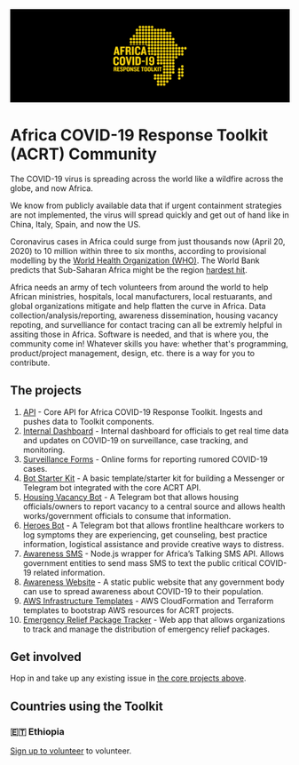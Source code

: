 <div align="center">
  <img alt="ACRT Logo" src="/media/acrt_logo_black.png">
</div>

# Africa COVID-19 Response Toolkit (ACRT) Community

The COVID-19 virus is spreading across the world like a wildfire across the globe, and now Africa.

We know from publicly available data that if urgent containment strategies are not implemented, the virus will spread quickly and get out of hand like in China, Italy, Spain, and now the US.

Coronavirus cases in Africa could surge from just thousands now (April 20, 2020) to 10 million within three to six months, according to provisional modelling by the [World Health Organization (WHO)](https://www.aljazeera.com/news/2020/04/africa-coronavirus-cases-hit-10-million-months-200417055006127.html). The World Bank predicts that Sub-Saharan Africa might be the region [hardest hit](https://blogs.worldbank.org/opendata/impact-covid-19-coronavirus-global-poverty-why-sub-saharan-africa-might-be-region-hardest).

Africa needs an army of tech volunteers from around the world to help African ministries, hospitals, local manufacturers, local restuarants, and global organizations mitigate and help flatten the curve in Africa. Data collection/analysis/reporting, awareness dissemination, housing vacancy repoting, and survelliance for contact tracing can all be extremly helpful in assiting those in Africa. Software is needed, and that is where you, the community come in! Whatever skills you have: whether that's programming, product/project management, design, etc. there is a way for you to contribute.

## The projects

1. [API](https://github.com/africa-covid-19-response-toolkit/api) - Core API for Africa COVID-19 Response Toolkit. Ingests and pushes data to Toolkit components.
2. [Internal Dashboard](https://github.com/africa-covid-19-response-toolkit/internal-dashboard) - Internal dashboard for officials to get real time data and updates on COVID-19 on surveillance, case tracking, and monitoring.
3. [Surveillance Forms](https://github.com/africa-covid-19-response-toolkit/surveillance-forms) - Online forms for reporting rumored COVID-19 cases.
4. [Bot Starter Kit](https://github.com/africa-covid-19-response-toolkit/bot-starter-kit) - A basic template/starter kit for building a Messenger or Telegram bot integrated with the core ACRT API.
5. [Housing Vacancy Bot](https://github.com/africa-covid-19-response-toolkit/housing-vacancy-bot) - A Telegram bot that allows housing officials/owners to report vacancy to a central source and allows health works/government officials to consume that information.
6. [Heroes Bot](https://github.com/africa-covid-19-response-toolkit/heroes-bot) - A Telegram bot that allows frontline healthcare workers to log symptoms they are experiencing, get counseling, best practice information, logistical assistance and provide creative ways to distress.
7. [Awareness SMS](https://github.com/africa-covid-19-response-toolkit/awareness-sms) - Node.js wrapper for Africa’s Talking SMS API. Allows government entities to send mass SMS to text the public critical COVID-19 related information.
8. [Awareness Website](https://github.com/africa-covid-19-response-toolkit/awareness-website) - A static public website that any government body can use to spread awareness about COVID-19 to their population.
9. [AWS Infrastructure Templates](https://github.com/africa-covid-19-response-toolkit/aws-infrastructure) - AWS CloudFormation and Terraform templates to bootstrap AWS resources for ACRT projects.
10. [Emergency Relief Package Tracker](https://github.com/africa-covid-19-response-toolkit/emergency-relief-package-tracker) - Web app that allows organizations to track and manage the distribution of emergency relief packages.

## Get involved

Hop in and take up any existing issue in [the core projects above](https://github.com/search?q=topic%3Aafrica-covid-19+org%3Aafrica-covid-19-response-toolkit+type%3AIssues+is%3Aopen&type=Issues).

## Countries using the Toolkit

### 🇪🇹 Ethiopia

[Sign up to volunteer](https://docs.google.com/forms/d/e/1FAIpQLSdYEaHBgkJpolgbrD3Y8ESbiDsx-WPY-S1j6hcNaq2KCthIBA/viewform) to volunteer.
